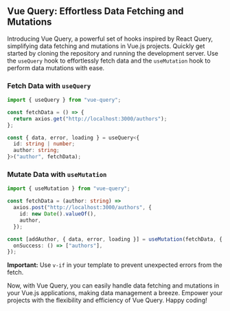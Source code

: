 ## Vue Query: Effortless Data Fetching and Mutations

Introducing Vue Query, a powerful set of hooks inspired by React Query, simplifying data fetching and mutations in Vue.js projects. Quickly get started by cloning the repository and running the development server. Use the `useQuery` hook to effortlessly fetch data and the `useMutation` hook to perform data mutations with ease.

### Fetch Data with `useQuery`

```typescript
import { useQuery } from "vue-query";

const fetchData = () => {
  return axios.get("http://localhost:3000/authors");
};

const { data, error, loading } = useQuery<{
  id: string | number;
  author: string;
}>("author", fetchData);
```

### Mutate Data with `useMutation`

```typescript
import { useMutation } from "vue-query";

const fetchData = (author: string) =>
  axios.post("http://localhost:3000/authors", {
    id: new Date().valueOf(),
    author,
  });

const [addAuthor, { data, error, loading }] = useMutation(fetchData, {
  onSuccess: () => ["authors"],
});
```

**Important:** Use `v-if` in your template to prevent unexpected errors from the fetch.

Now, with Vue Query, you can easily handle data fetching and mutations in your Vue.js applications, making data management a breeze. Empower your projects with the flexibility and efficiency of Vue Query. Happy coding!
